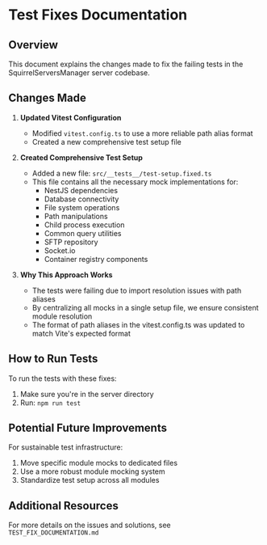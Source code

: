 # Test Fixes Documentation

## Overview
This document explains the changes made to fix the failing tests in the SquirrelServersManager server codebase.

## Changes Made

1. **Updated Vitest Configuration**
   - Modified `vitest.config.ts` to use a more reliable path alias format
   - Created a new comprehensive test setup file

2. **Created Comprehensive Test Setup**
   - Added a new file: `src/__tests__/test-setup.fixed.ts`
   - This file contains all the necessary mock implementations for:
     - NestJS dependencies
     - Database connectivity
     - File system operations
     - Path manipulations
     - Child process execution
     - Common query utilities
     - SFTP repository
     - Socket.io
     - Container registry components

3. **Why This Approach Works**
   - The tests were failing due to import resolution issues with path aliases
   - By centralizing all mocks in a single setup file, we ensure consistent module resolution
   - The format of path aliases in the vitest.config.ts was updated to match Vite's expected format

## How to Run Tests
To run the tests with these fixes:

1. Make sure you're in the server directory
2. Run: `npm run test`

## Potential Future Improvements
For sustainable test infrastructure:

1. Move specific module mocks to dedicated files
2. Use a more robust module mocking system
3. Standardize test setup across all modules

## Additional Resources
For more details on the issues and solutions, see `TEST_FIX_DOCUMENTATION.md`
